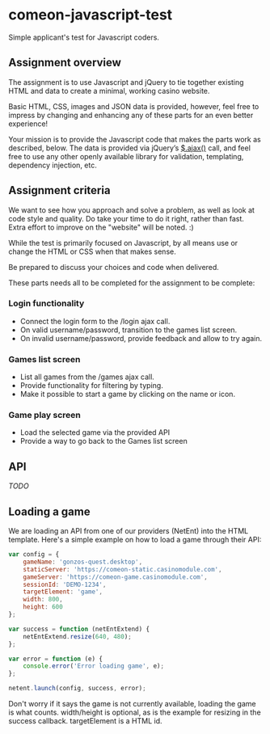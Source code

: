 # comeon-javascript-test

Simple applicant's test for Javascript coders.

## Assignment overview

The assignment is to use Javascript and jQuery to tie together existing HTML and data to create a minimal, working casino website.

Basic HTML, CSS, images and JSON data is provided, however, feel free to impress by changing and enhancing any of these parts for an even better experience!

Your mission is to provide the Javascript code that makes the parts work as described, below.
The data is provided via jQuery’s [$.ajax()](http://api.jquery.com/jquery.ajax/) call, and feel free to use any other openly available library for
validation, templating, dependency injection, etc.

## Assignment criteria

We want to see how you approach and solve a problem, as well as look at code style and quality. Do take your time to do it right, rather than fast.
Extra effort to improve on the "website" will be noted. :)

While the test is primarily focused on Javascript, by all means use or change the HTML or CSS when that makes sense.

Be prepared to discuss your choices and code when delivered.

These parts needs all to be completed for the assignment to be complete:

### Login functionality

* Connect the login form to the /login ajax call.
* On valid username/password, transition to the games list screen.
* On invalid username/password, provide feedback and allow to try again.

### Games list screen

* List all games from the /games ajax call.
* Provide functionality for filtering by typing.
* Make it possible to start a game by clicking on the name or icon.

### Game play screen

* Load the selected game via the provided API
* Provide a way to go back to the Games list screen

## API

*TODO*

## Loading a game

We are loading an API from one of our providers (NetEnt) into the HTML template. Here's a simple example on how to load a game through their API:

```javascript
var config = {
	gameName: 'gonzos-quest.desktop',
	staticServer: 'https://comeon-static.casinomodule.com',
	gameServer: 'https://comeon-game.casinomodule.com',
	sessionId: 'DEMO-1234',
	targetElement: 'game',
	width: 800,
	height: 600
};

var success = function (netEntExtend) {
	netEntExtend.resize(640, 480);
};

var error = function (e) {
	console.error('Error loading game', e);
};

netent.launch(config, success, error);
```

Don't worry if it says the game is not currently available, loading the game is what counts.
width/height is optional, as is the example for resizing in the success callback. targetElement is a HTML id.

